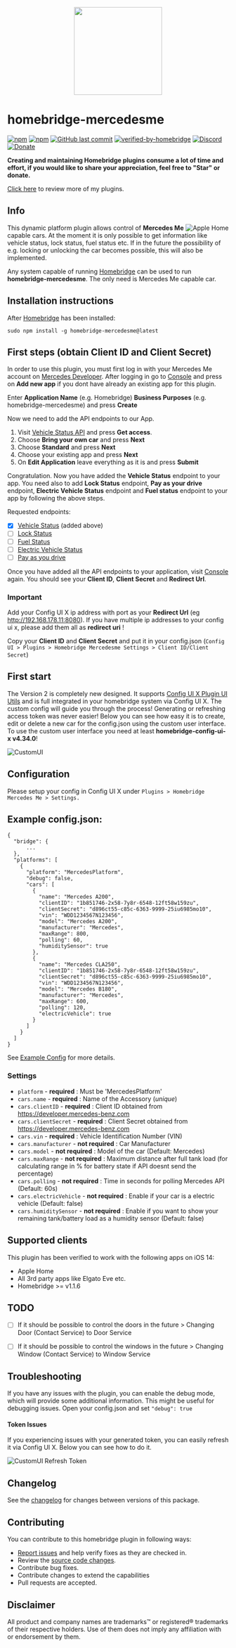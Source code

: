 <p align="center">
    <img src="https://github.com/SeydX/homebridge-mercedesme/blob/master/images/mercedesme_logo.png" height="200">
</p>



# homebridge-mercedesme

[![npm](https://img.shields.io/npm/v/homebridge-mercedesme.svg?style=flat-square)](https://www.npmjs.com/package/homebridge-mercedesme)
[![npm](https://img.shields.io/npm/dt/homebridge-mercedesme.svg?style=flat-square)](https://www.npmjs.com/package/homebridge-mercedesme)
[![GitHub last commit](https://img.shields.io/github/last-commit/SeydX/homebridge-mercedesme.svg?style=flat-square)](https://github.com/SeydX/homebridge-mercedesme)
[![verified-by-homebridge](https://badgen.net/badge/homebridge/verified/purple)](https://github.com/homebridge/homebridge/wiki/Verified-Plugins)
[![Discord](https://img.shields.io/discord/432663330281226270?color=728ED5&logo=discord&label=discord)](https://discord.gg/kqNCe2D)
[![Donate](https://img.shields.io/badge/Donate-PayPal-blue.svg?style=flat-square&maxAge=2592000)](https://www.paypal.com/cgi-bin/webscr?cmd=_s-xclick&hosted_button_id=NP4T3KASWQLD8)


**Creating and maintaining Homebridge plugins consume a lot of time and effort, if you would like to share your appreciation, feel free to "Star" or donate.**

[Click here](https://github.com/SeydX) to review more of my plugins.


## Info

<img src="https://github.com/SeydX/homebridge-mercedesme/blob/master/images/homekit_mercedesme.gif" align="right" alt="Apple Home">

This dynamic platform plugin allows control of **Mercedes Me** capable cars. At the moment it is only possible to get information like vehicle status, lock status, fuel status etc. If in the future the possibility of e.g. locking or unlocking the car becomes possible, this will also be implemented.

Any system capable of running [Homebridge](https://github.com/nfarina/homebridge/) can be used to run **homebridge-mercedesme**. The only need is Mercedes Me capable car.



## Installation instructions

After [Homebridge](https://github.com/nfarina/homebridge) has been installed:

```sudo npm install -g homebridge-mercedesme@latest```



## First steps (obtain Client ID and Client Secret)

In order to use this plugin, you must first log in with your Mercedes Me account on [Mercedes Developer](https://developer.mercedes-benz.com). 
After logging in go to [Console](https://developer.mercedes-benz.com/console/) and press on **Add new app** if you dont have already an existing app for this plugin.

Enter **Application Name** (e.g. Homebridge) **Business Purposes** (e.g. homebridge-mercedesme) and press **Create**

Now we need to add the API endpoints to our App. 

1. Visit [Vehicle Status API](https://developer.mercedes-benz.com/products/vehicle_status) and press **Get access**. 
2. Choose **Bring your own car** and press **Next**
3. Choose **Standard** and press **Next**
4. Choose your existing app and press **Next**
5. On **Edit Application** leave everything as it is and press **Submit**

Congratulation. Now you have added the **Vehicle Status** endpoint to your app. You need also to add **Lock Status** endpoint, **Pay as your drive** endpoint, **Electric Vehicle Status** endpoint and **Fuel status** endpoint to your app by following the above steps. 

Requested endpoints:

- [x] [Vehicle Status](https://developer.mercedes-benz.com/products/vehicle_status/) (added above)
- [ ] [Lock Status](https://developer.mercedes-benz.com/products/vehicle_lock_status/)
- [ ] [Fuel Status](https://developer.mercedes-benz.com/products/fuel_status/)
- [ ] [Electric Vehicle Status](https://developer.mercedes-benz.com/products/electric_vehicle_status/)
- [ ] [Pay as you drive](https://developer.mercedes-benz.com/products/pay_as_you_drive_insurance/)

Once you have added all the API endpoints to your application, visit [Console](https://developer.mercedes-benz.com/console/) again. 
You should see your **Client ID**, **Client Secret** and **Redirect Url**. 

### Important
Add your Config UI X ip address with port as your **Redirect Url** (eg http://192.168.178.11:8080). If you have multiple ip addresses to your config ui x, please add them all as **redirect uri** !

Copy your **Client ID** and **Client Secret** and put it in your config.json (``Config UI > Plugins > Homebridge Mercedesme Settings > Client ID/Client Secret``)


## First start

The Version 2 is completely new designed. It supports [Config UI X Plugin UI Utils](https://github.com/homebridge/plugin-ui-utils) and is full integrated in your homebridge system via Config UI X. The custom config will guide you through the process! Generating or refreshing access token was never easier! Below you can see how easy it is to create, edit or delete a new car for the config.json using the custom user interface. To use the custom user interface you need at least **homebridge-config-ui-x v4.34.0**!

<img src="https://github.com/SeydX/homebridge-mercedesme/blob/beta/images/hb_mercedesme_ui.gif" align="center" alt="CustomUI">

 
## Configuration

Please setup your config in Config UI X under ```Plugins > Homebridge Mercedes Me > Settings.``` 
 
 
## Example config.json:

```
{
  "bridge": {
      ...
  },
  "platforms": [
    {
      "platform": "MercedesPlatform",
      "debug": false,
      "cars": [
        {
          "name": "Mercedes A200",
          "clientID": "1b851746-2x58-7y8r-6548-12ft58w159zu",
          "clientSecret": "d896ct55-c85c-6363-9999-25iu6985mo10",
          "vin": "WDD1234567N123456",
          "model": "Mercedes A200",
          "manufacturer": "Mercedes",
          "maxRange": 800,
          "polling": 60,
          "humiditySensor": true
        },
        {
          "name": "Mercedes CLA250",
          "clientID": "1b851746-2x58-7y8r-6548-12ft58w159zu",
          "clientSecret": "d896ct55-c85c-6363-9999-25iu6985mo10",
          "vin": "WDD1234567N123456",
          "model": "Mercedes B180",
          "manufacturer": "Mercedes",
          "maxRange": 600,
          "polling": 120,
          "electricVehicle": true
        }
      ]
    }
  ]
}
```
See [Example Config](https://github.com/SeydX/homebridge-mercedesme/blob/master/example-config.json) for more details.


### Settings

* `platform` - **required** : Must be 'MercedesPlatform'
* `cars.name` - **required** : Name of the Accessory (*unique*)
* `cars.clientID` - **required** : Client ID obtained from https://developer.mercedes-benz.com
* `cars.clientSecret` - **required** : Client Secret obtained from https://developer.mercedes-benz.com
* `cars.vin` - **required** : Vehicle Identification Number (VIN)
* `cars.manufacturer` - **not required** : Car Manufacturer
* `cars.model` - **not required** : Model of the car (Default: Mercedes)
* `cars.maxRange` - **not required** : Maximum distance after full tank load (for calculating range in % for battery state if API doesnt send the percentage)
* `cars.polling` - **not required** : Time in seconds for polling Mercedes API (Default: 60s)
* `cars.electricVehicle` - **not required** : Enable if your car is a electric vehicle (Default: false)
* `cars.humiditySensor` - **not required** : Enable if you want to show your remaining tank/battery load as a humidity sensor (Default: false)


## Supported clients

This plugin has been verified to work with the following apps on iOS 14:

* Apple Home
* All 3rd party apps like Elgato Eve etc.
* Homebridge >= v1.1.6

## TODO
- [ ] If it should be possible to control the doors in the future > Changing Door (Contact Service) to Door Service
- [ ] If it should be possible to control the windows in the future > Changing Window (Contact Service) to Window Service



## Troubleshooting

If you have any issues with the plugin, you can enable the debug mode, which will provide some additional information. This might be useful for debugging issues. Open your config.json and set ``"debug": true``

#### Token Issues

If you experiencing issues with your generated token, you can easily refresh it via Config UI X. Below you can see how to do it.

<img src="https://github.com/SeydX/homebridge-mercedesme/blob/master/images/hb_mercedesme_ui_refreshToken.gif" align="center" alt="CustomUI Refresh Token">


## Changelog

See the [changelog](https://github.com/SeydX/homebridge-mercedesme/blob/master/CHANGELOG.md) for changes between versions of this package.



## Contributing

You can contribute to this homebridge plugin in following ways:

- [Report issues](https://github.com/SeydX/homebridge-mercedesme/issues) and help verify fixes as they are checked in.
- Review the [source code changes](https://github.com/SeydX/homebridge-mercedesme/pulls).
- Contribute bug fixes.
- Contribute changes to extend the capabilities
- Pull requests are accepted.


## Disclaimer

All product and company names are trademarks™ or registered® trademarks of their respective holders. Use of them does not imply any affiliation with or endorsement by them.
